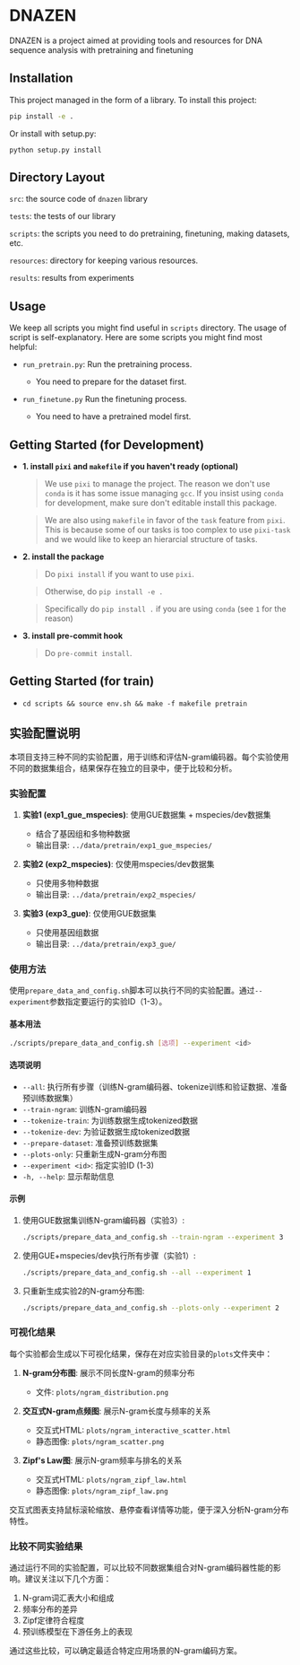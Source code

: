 # DNAZEN

DNAZEN is a project aimed at providing tools and resources for DNA sequence analysis with pretraining and finetuning

## Installation

This project managed in the form of a library. To install this project:

```bash
pip install -e .
```

Or install with setup.py:
```
python setup.py install
```

## Directory Layout

`src`: the source code of `dnazen` library

`tests`: the tests of our library

`scripts`: the scripts you need to do pretraining, finetuning, making datasets, etc.

`resources`: directory for keeping various resources.

`results`: results from experiments


## Usage



We keep all scripts you might find useful in `scripts` directory. The usage of script is self-explanatory. Here are some scripts you might find most helpful:

- `run_pretrain.py`: Run the pretraining process.

    - You need to prepare for the dataset first.

- `run_finetune.py` Run the finetuning process.

    - You need to have a pretrained model first.


## Getting Started (for Development)

- __1. install `pixi` and `makefile` if you haven't ready (optional)__
    > We use `pixi` to manage the project. The reason we don't use `conda` is it has some issue managing `gcc`. If you insist using `conda` for development, make sure don't editable install this package.

    > We are also using `makefile` in favor of the `task` feature from `pixi`. This is because some of our tasks is too complex to use `pixi-task` and we would like to keep an hierarcial structure of tasks.

- __2. install the package__
    > Do `pixi install` if you want to use `pixi`.

    > Otherwise, do `pip install -e .`

    > Specifically do `pip install .` if you are using `conda` (see `1` for the reason)

- __3. install pre-commit hook__
    > Do `pre-commit install`.

## Getting Started (for train)
- `cd scripts && source env.sh && make -f makefile pretrain `


## 实验配置说明

本项目支持三种不同的实验配置，用于训练和评估N-gram编码器。每个实验使用不同的数据集组合，结果保存在独立的目录中，便于比较和分析。

### 实验配置

1. **实验1 (exp1_gue_mspecies)**: 使用GUE数据集 + mspecies/dev数据集
   - 结合了基因组和多物种数据
   - 输出目录: `../data/pretrain/exp1_gue_mspecies/`

2. **实验2 (exp2_mspecies)**: 仅使用mspecies/dev数据集
   - 只使用多物种数据
   - 输出目录: `../data/pretrain/exp2_mspecies/`

3. **实验3 (exp3_gue)**: 仅使用GUE数据集
   - 只使用基因组数据
   - 输出目录: `../data/pretrain/exp3_gue/`

### 使用方法

使用`prepare_data_and_config.sh`脚本可以执行不同的实验配置。通过`--experiment`参数指定要运行的实验ID（1-3）。

#### 基本用法

```bash
./scripts/prepare_data_and_config.sh [选项] --experiment <id>
```

#### 选项说明

- `--all`: 执行所有步骤（训练N-gram编码器、tokenize训练和验证数据、准备预训练数据集）
- `--train-ngram`: 训练N-gram编码器
- `--tokenize-train`: 为训练数据生成tokenized数据
- `--tokenize-dev`: 为验证数据生成tokenized数据
- `--prepare-dataset`: 准备预训练数据集
- `--plots-only`: 只重新生成N-gram分布图
- `--experiment <id>`: 指定实验ID (1-3)
- `-h, --help`: 显示帮助信息

#### 示例

1. 使用GUE数据集训练N-gram编码器（实验3）:
   ```bash
   ./scripts/prepare_data_and_config.sh --train-ngram --experiment 3
   ```

2. 使用GUE+mspecies/dev执行所有步骤（实验1）:
   ```bash
   ./scripts/prepare_data_and_config.sh --all --experiment 1
   ```

3. 只重新生成实验2的N-gram分布图:
   ```bash
   ./scripts/prepare_data_and_config.sh --plots-only --experiment 2
   ```

### 可视化结果

每个实验都会生成以下可视化结果，保存在对应实验目录的`plots`文件夹中：

1. **N-gram分布图**: 展示不同长度N-gram的频率分布
   - 文件: `plots/ngram_distribution.png`

2. **交互式N-gram点频图**: 展示N-gram长度与频率的关系
   - 交互式HTML: `plots/ngram_interactive_scatter.html`
   - 静态图像: `plots/ngram_scatter.png`

3. **Zipf's Law图**: 展示N-gram频率与排名的关系
   - 交互式HTML: `plots/ngram_zipf_law.html`
   - 静态图像: `plots/ngram_zipf_law.png`

交互式图表支持鼠标滚轮缩放、悬停查看详情等功能，便于深入分析N-gram分布特性。

### 比较不同实验结果

通过运行不同的实验配置，可以比较不同数据集组合对N-gram编码器性能的影响。建议关注以下几个方面：

1. N-gram词汇表大小和组成
2. 频率分布的差异
3. Zipf定律符合程度
4. 预训练模型在下游任务上的表现

通过这些比较，可以确定最适合特定应用场景的N-gram编码方案。





